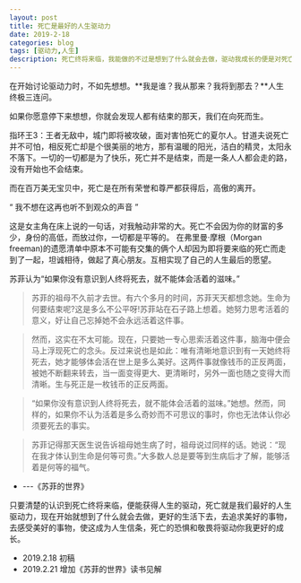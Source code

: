 ```yaml
---
layout: post
title: 死亡是最好的人生驱动力
date: 2019-2-18
categories: blog
tags: [驱动力,人生]
description: 死亡终将来临，我能做的不过是想到了什么就会去做，驱动我成长的便是对死亡的恐惧和敬畏。
---
```


在开始讨论驱动力时，不如先想想。**我是谁？我从那来？我将到那去？**人生终极三连问。

如果你愿意停下来想想，你就会发现人都有结束的那天，我们在向死而生。

指环王3：王者无敌中，城门即将被攻破，面对害怕死亡的夏尔人。甘道夫说死亡并不可怕，相反死亡却是个很美丽的地方，那有温暖的阳光，洁白的精灵，太阳永不落下。一切的一切都是为了快乐，死亡并不是结束，而是一条人人都会走的路，没有开始也不会结束。

而在百万美无宝贝中，死亡是在所有荣誉和尊严都获得后，高傲的离开。

“ 我不想在这再也听不到观众的声音 ”

这是女主角在床上说的一句话，对我触动非常的大。死亡不会因为你的财富的多少，身份的高低，而放过你，一切都是平等的。
在弗里曼·摩根（Morgan freeman)的遗愿清单中原本不可能有交集的俩个人却因为即将要来临的死亡而走到了一起，坦诚相待，做起了真心朋友。互相实现了自己的人生最后的愿望。

苏菲认为“如果你没有意识到人终将死去，就不能体会活着的滋味。”

>苏菲的祖母不久前才去世。有六个多月的时间，苏菲天天都想念她。生命为何要结束呢?这是多么不公平呀!苏菲站在石子路上想着。她努力思考活着的意义，好让自己忘掉她不会永远活着这件事。

>然而，这实在不太可能。现在，只要她一专心思索活着这件事，脑海中便会马上浮现死亡的念头。反过来说也是如此：唯有清晰地意识到有一天她终将死去，她才能够体会活在世上是多么美好。这两件事就像钱币的正反两面，被她不断翻来转去，当一面变得更大、更清晰时，另外一面也随之变得大而清晰。生与死正是一枚钱币的正反两面。

>“如果你没有意识到人终将死去，就不能体会活着的滋味。”她想。然而，同样的，如果你不认为活着是多么奇妙而不可思议的事时，你也无法体认你必须要死去的事实。

>苏菲记得那天医生说告诉祖母她生病了时，祖母说过同样的话。她说：“现在我才体认到生命是何等可贵。”大多数人总是要等到生病后才了解，能够活着是何等的福气。

- ---《苏菲的世界》

只要清楚的认识到死亡终将来临，便能获得人生的驱动，死亡就是我们最好的人生驱动力，现在开始就想到了什么就会去做，更好的生活下去，去追求美好的事物，去感受美好的事物，使这成为人生信条，死亡的恐惧和敬畏将驱动你我更好的成长。


- 2019.2.18 初稿
- 2019.2.21 增加《苏菲的世界》读书见解















